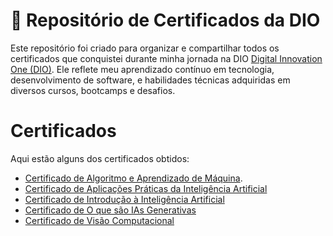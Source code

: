 # 🌟 Repositório de Certificados da DIO  

Este repositório foi criado para organizar e compartilhar todos os certificados que conquistei durante minha jornada na DIO [Digital Innovation One (DIO)](https://www.dio.me). Ele reflete meu aprendizado contínuo em tecnologia, desenvolvimento de software, e habilidades técnicas adquiridas em diversos cursos, bootcamps e desafios.

# Certificados

Aqui estão alguns dos certificados obtidos:

- [Certificado de Algoritmo e Aprendizado de Máquina](https://www.dio.me/certificate/2AGVVWIT/share).
- [Certificado de Aplicações Práticas da Inteligência Artificial](certificados/certificado_aplicações%20práticas%20da%20inteligência%20artificial.pdf)
- [Certificado de Introdução à Inteligência Artificial](certificados/certificado_introdução%20a%20inteligência%20artificial.pdf)
- [Certificado de O que são IAs Generativas](certificados/certificado_o%20que%20são%20IAs%20generativas.pdf)
- [Certificado de Visão Computacional](certificados/certificado_visão%20computacional.pdf)



 

